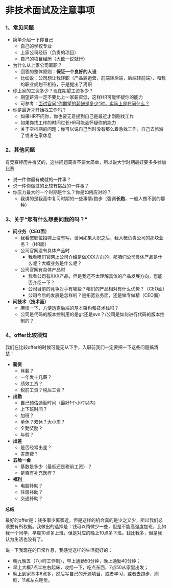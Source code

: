 # 非技术面试及注意事项

### 1、常见问题

- 简单介绍一下你自己
  - 自己的学校专业
  - 上家公司经历（负责的项目）
  - 自己的项目经历（大致一说就行）
- 为什么从上家公司离职？
  - 回答的整体原则：**保证一个良好的人设**
  - 比如说：公司想让我转职（产品转运营，前端转后端，后端转前端），和我的职业规划不相符，于是提出了离职
- 你上家的工资多少？现在期望工资多少？
  - 期望薪资一定不要比上一家薪资低，这样HR可能怀疑你的能力
  - 可参考：[面试官问“你期望的薪酬是多少”时，实际上是在问什么？](https://maimai.cn/article/detail?fid=824341843&efid=cOzTpChkaSDBSg06OGDACQ)
- 你是最近才开始找工作吗？
  - 如果HR不问你，你也要无意提到自己是最近才刚刚找工作
  - 如果你找工作的时间过长HR可能会怀疑你的能力
  - 关于空档期的问题：你可以说自己当时没有那么着急找工作，自己去旅游了或者在家休息

### 2、其他问题

有竞赛经历并得奖的，这些问题简直不要太简单，所以说大学时期最好要多多参加比赛

- 说一件你最有成就的一件事？
- 说一件你做过的比较有挑战的一件事？
- 你压力最大的一个时期是什么？你是如何应对的？
  - 我讲的是我高中复习时期的一些事情/跑步（强调**长跑**，一般人做不到的那种）

### 3、关于“您有什么想要问我的吗？”

- **问业务（CEO面）**
  - 我看您职位招聘上没有写，请问如果入职之后，我大概负责公司的那块业务？（HR面）
  - 公司官网没有具体产品时
    - 我看咱们官网上公司介绍是做XXX方向的，那咱们公司具体产品是什么呢？大概业务是什么呢？
  - 公司官网有具体产品时
    - 我看公司有XXX产品，但是我还不太理解具体的产品发展方向，您能否介绍一下？
    - 公司目前的竞争对手有哪些？咱们的产品相对有什么优势？（CEO面）
    - 公司今后的发展是怎样的？是拓宽业务面，还是做专做精（CEO面）
- **问技术（技术面）**
  - 麻烦一下，方便透露后端的基本架构和技术栈吗？
  - 公司是代码的版本控制用的是git还是svn？/公司是如何进行代码的版本控制的？

### 4、offer比较须知

我们在比较offer的时候可能无从下手，入职前我们一定要把一下这些问题搞清楚：

- **薪资**
  - 月薪？
  - 一年发十几薪？
  - 绩效工资？
  - 税前工资？税后工资？
- **出勤**
  - 自己预估通勤时间（最好1个小时以内）
  - 上下班时间？
  - 加班？
  - 单休？双休？大小周？
  - 全勤奖励？
  - 年假？
- **出差**
  - 是否经常出差？
  - 差旅费？
- **五险一金**
  - 基数是多少（最低还是税前工资）？
  - 是否有补充医疗？
- **福利**
  - 电脑补助？
  - 住房补助？
  - 交通补助？



**总结**

最好的offer是：钱多事少离家近，但是这样的机会真的是少之又少，所以我们必须要有所权衡。我做出的选择是：钱可以稍微少一些，但是不能高强度加班，比如我一个同学，早晨10点多上班，但是对应的晚上10点多下班。钱比我多，但是我认为生活也没有了。

说一下我现在的日常作息，我感觉这样的生活挺好的：

- 朝九晚五（7小时工作制），早上通勤50分钟，晚上通勤40分钟；
- 早上大概7点半左右起床，收拾一下，吃点东西，7点50从家里出发；
- 晚上到家基本6点多，然后写自己的开源项目，或者学习，或者去跑步，刷剧，11点左右睡觉。